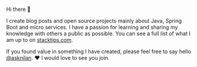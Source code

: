 Hi there 👋

I create blog posts and open source projects mainly about Java, Spring Boot and micro services.  I have a passion for learning and sharing my knowledge with others a public as possible.  You can see a full list of what I am up to on [stacktips.com](https://stacktips.com).  

If you found value in something I have created, please feel free to say hello [@asknilan](https://twitter.com/asknilan). ♥ I would love to see you join.

<!--

Here are some ideas to get you started:

- 🔭 I’m currently working on building an unique platform for readers and writters across the world. 
- 🌱 I’m currently learning Python, Parenting and Fishing
- 👯 I’m looking to collaborate on anything in tech
- 💬 Ask me about,  
- 📫 How to reach me: I am just a tweet away, reach me @askNilan
- 😄 Pronouns: ...
- ⚡ Fun fact: ...
-->
